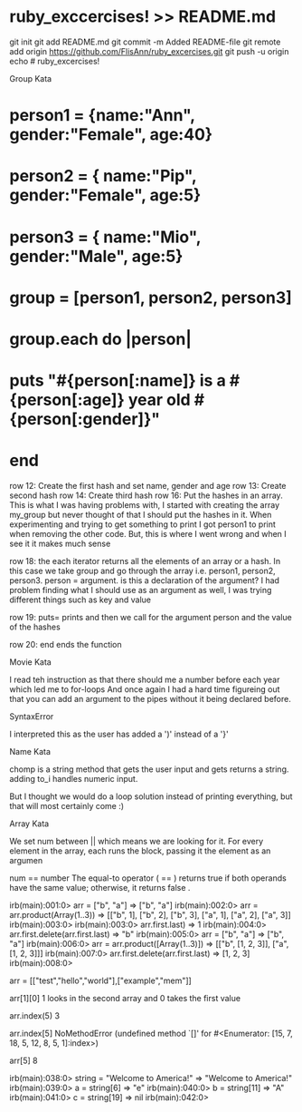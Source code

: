# ruby_exccercises! >> README.md
git init
git add README.md
git commit -m Added README-file
git remote add origin https://github.com/FlisAnn/ruby_excercises.git
git push -u origin 
echo # ruby_excercises!


Group Kata

# person1 = {name:"Ann", gender:"Female", age:40}
# person2 = { name:"Pip", gender:"Female", age:5}
# person3 = { name:"Mio", gender:"Male", age:5}

# group = [person1, person2, person3]

# group.each do |person|
  #  puts "#{person[:name]} is a #{person[:age]} year old #{person[:gender]}"
# end

row 12: Create the first hash and set name, gender and age
row 13: Create second hash
row 14: Create third hash
row 16: Put the hashes in an array. This is what I was having problems with, I started with creating the array my_group but never thought of that I should put the hashes in it. When experimenting and trying to get something to print I got person1 to print when removing the other code. But, this is where I went wrong and when I see it it makes much sense

row 18: the each iterator returns all the elements of an array or a hash. In this case we take group and go through the array i.e. person1, person2, person3. 
person = argument.
is this a declaration of the argument? I had problem finding what I should use as an argument as well, I was trying different things such as key and value

row 19: puts= prints and then we call for the argument person and the value of the hashes

row 20: end ends the function


Movie Kata

I read teh instruction as that there should me a number before each year which led me to for-loops
And once again I had a hard time figureing out that you can add an argument to the pipes without it being declared before. 

SyntaxError

I interpreted this as the user has added a ')' instead of a '}'

Name Kata

chomp is a string method that gets the user input and gets returns a string. adding to_i handles numeric input. 

But I thought we would do a loop solution instead of printing everything, but that will most certainly come :)


Array Kata

We set num between || which means we are looking for it. For every element in the array, each runs the block, passing it the element as an argumen

num == number The equal-to operator ( == ) returns true if both operands have the same value; otherwise, it returns false . 

irb(main):001:0> arr = ["b", "a"]
=> ["b", "a"]
irb(main):002:0> arr = arr.product(Array(1..3)) 
=> [["b", 1], ["b", 2], ["b", 3], ["a", 1], ["a", 2], ["a", 3]]
irb(main):003:0> irb(main):003:0> arr.first.last)
=> 1
irb(main):004:0> arr.first.delete(arr.first.last)
=> "b"
irb(main):005:0> arr = ["b", "a"]
=> ["b", "a"]
irb(main):006:0> arr = arr.product([Array(1..3)])
=> [["b", [1, 2, 3]], ["a", [1, 2, 3]]]
irb(main):007:0> arr.first.delete(arr.first.last)
=> [1, 2, 3]
irb(main):008:0>


arr = [["test","hello","world"],["example","mem"]]

arr[1][0] 1 looks in the second array and 0 takes the first value

arr.index(5)
3

arr.index[5]
NoMethodError (undefined method `[]' for #<Enumerator: [15, 7, 18, 5, 12, 8, 5, 1]:index>)

arr[5]
8

irb(main):038:0> string = "Welcome to America!"
=> "Welcome to America!"
irb(main):039:0> a = string[6]
=> "e"
irb(main):040:0> b = string[11]
=> "A"
irb(main):041:0> c = string[19]
=> nil
irb(main):042:0>

